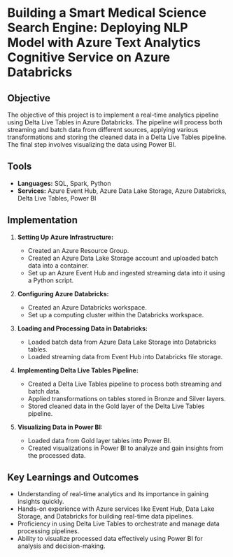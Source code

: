 # Building a Smart Medical Science Search Engine: Deploying NLP Model with Azure Text Analytics Cognitive Service on Azure Databricks

## Objective
The objective of this project is to implement a real-time analytics pipeline using Delta Live Tables in Azure Databricks. The pipeline will process both streaming and batch data from different sources, applying various transformations and storing the cleaned data in a Delta Live Tables pipeline. The final step involves visualizing the data using Power BI.

## Tools
- **Languages:** SQL, Spark, Python
- **Services:** Azure Event Hub, Azure Data Lake Storage, Azure Databricks, Delta Live Tables, Power BI

## Implementation
1. **Setting Up Azure Infrastructure:**
   - Created an Azure Resource Group.
   - Created an Azure Data Lake Storage account and uploaded batch data into a container.
   - Set up an Azure Event Hub and ingested streaming data into it using a Python script.

2. **Configuring Azure Databricks:**
   - Created an Azure Databricks workspace.
   - Set up a computing cluster within the Databricks workspace.

3. **Loading and Processing Data in Databricks:**
   - Loaded batch data from Azure Data Lake Storage into Databricks tables.
   - Loaded streaming data from Event Hub into Databricks file storage.

4. **Implementing Delta Live Tables Pipeline:**
   - Created a Delta Live Tables pipeline to process both streaming and batch data.
   - Applied transformations on tables stored in Bronze and Silver layers.
   - Stored cleaned data in the Gold layer of the Delta Live Tables pipeline.

5. **Visualizing Data in Power BI:**
   - Loaded data from Gold layer tables into Power BI.
   - Created visualizations in Power BI to analyze and gain insights from the processed data.

## Key Learnings and Outcomes
- Understanding of real-time analytics and its importance in gaining insights quickly.
- Hands-on experience with Azure services like Event Hub, Data Lake Storage, and Databricks for building real-time data pipelines.
- Proficiency in using Delta Live Tables to orchestrate and manage data processing pipelines.
- Ability to visualize processed data effectively using Power BI for analysis and decision-making.

